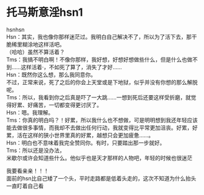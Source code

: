 # 托马斯意淫hsn1

hsnhsn  
Hsn：其实，我也像你那样迷茫过。我明白自己解决不了，所以为了活下去，那干脆稀里糊涂地这样活吧。  
（哈哈）虽然不算活着？  
Tms：我搞不明白啊！不像你那样，我好想，好想好想做些什么，但是什么也做不到……这样活着·，不如死了算了，消失了才好……  
Hsn：既然你这么想，那么我同意你。  
不过，正常来说，死了之后的你会上天堂或是下地狱，似乎并没有你想的那么解脱呢。  
Tms：所以，我看到你之后真是吓了一大跳……一想到死后还要这样受折磨，就觉得好累、好痛苦，一切都变得更讨厌了。  
Hsn：嗯。我理解。  
Tms：你真的明白吗？！好累，所以我什么也不想做，可是明明想到我还年轻应该能去做很多事情，而我却不去做出任何行动，我就变得比平常更加沮丧。好累，好累，活在这样的狭小世界里真的好累，越想只会更加疲惫……。  
Hsn：明白也不意味着我完全赞同你。有时，只要踏出那一步就好。  
Tms：所以还是没办法，  
米歇尔或许会知道些什么。他似乎也是天才那样的人物吧，年轻的时候也很迷茫

我要看亲亲！！！  
面前的hsn比自己矮了一个头，平时走路都是低着头走的，这次不知道为什么抬头一直盯着自己看
